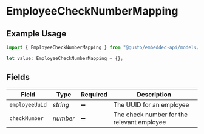 # EmployeeCheckNumberMapping

## Example Usage

```typescript
import { EmployeeCheckNumberMapping } from "@gusto/embedded-api/models/components";

let value: EmployeeCheckNumberMapping = {};
```

## Fields

| Field                                      | Type                                       | Required                                   | Description                                |
| ------------------------------------------ | ------------------------------------------ | ------------------------------------------ | ------------------------------------------ |
| `employeeUuid`                             | *string*                                   | :heavy_minus_sign:                         | The UUID for an employee                   |
| `checkNumber`                              | *number*                                   | :heavy_minus_sign:                         | The check number for the relevant employee |